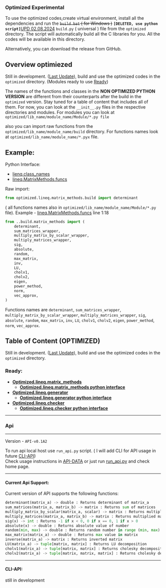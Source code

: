 ### Optimized Experimental
To use the optimized codes,create virtual environment, install all the dependencies and run the ~~`build.bat` ( for Windows )~~ **`[DELETED, use python script]`**[UPD 02.08.2024](../README.MD#update-02082024-info) `build.py` ( universal )  file from the `optimized` directory. The script will automatically build all the C libraries for you. All the codes will be available in this directory.

Alternatively, you can download the release from GitHub. 

## Overview optimiezed

Still in development. ([Last Update](../README.MD#last-update)), build and use the optimized codes in the `optimized` directory. 
(Modules ready to use [Ready](#ready)) 

The names of the functions and classes in the **NON OPTIMIZED PYTHON VERSION** are different from their counterparts after the build in the `optimized` version. Stay tuned for a table of content that includes all of them. For now, you can look at the `__init__.py` files in the respective directories and modules. For modules you can look at `optimized/lib_name/module_name/Module/*.py file`

also you can import raw functions from the `optimized/lib_name/module_name/build` directory. For functions names look at `optimized/lib_name/module_name/*.pyx` file.

Example: 
---
Python Interface:
- [lienq.class_names](../optimized/lineq/__init__.py) 
- [lineq.MatrixMethods.funcs](../optimized/lineq/matrix_methods/Module/module.py)

Raw import:
```py
from optimized.lineq.matrix_methods.build import determinant
``` 
( all functions names also in `optimized/lib_name/module_name/Module/*.py` file). Example - [lineq.MatrixMethods.funcs](../optimized/lineq/matrix_methods/Module/module.py) line 1:18
```py 
from ..build.matrix_methods import (
    determinant,
    sum_matrices_wrapper,
    multiply_matrix_by_scalar_wrapper,
    multiply_matrices_wrapper,
    sig,
    absolute,
    random,
    max_matrix,
    inv,
    LU,
    cholv1,
    cholv2,
    eigen,
    power_method,
    norm,
    vec_approx,
)
```
Functions names are `determinant`, `sum_matrices_wrapper`, `multiply_matrix_by_scalar_wrapper`, `multiply_matrices_wrapper`, `sig`, `absolute`, `random`, `max_matrix`, `inv`, `LU`, `cholv1`, `cholv2`, `eigen`, `power_method`, `norm`, `vec_approx`.



## Table of Content (OPTIMIZED)

Still in development. ([Last Update](../README.MD#last-update)), build and use the optimized codes in the `optimized` directory.

### Ready: 
-   [**Optimized.lineq.matrix_methods**](../optimized/lineq/matrix_methods/)
    -   [**Optimized.lineq.matrix_methods python interface**](../optimized/lineq/matrix_methods/Module/module.py)
-   [**Optimized.lineq.generator**](../optimized/lineq/generator/)
    -   [**Optimized.lineq.generator python interface**](../optimized/lineq/generator/Module/generator.py)
-   [**Optimized.lineq.checker**](../optimized/lineq/checker/)
    -   [**Optimized.lineq.checker python interface**](../optimized/lineq/checker/Module/checker.py)
---
### Api
---
Version - `API-v0.1A2`

To run api local host use `run_api.py` script. ( I will add CLI for API usage in future [CLI-API](#cli-api)) \
Check usage instructions in [API-DATA](../optimized/optimized_api/static/data.json) or just run [run_api.py](../run_api.py) and check home page.

---
#### Current Api Support:
Current version of API supports the following functions:
```py
determinant(matrix_a) -> double : Returns determinant of matrix_a 
sum_matrices(matrix_a, matrix_b) -> matrix : Returns sum of matrices  
multiply_matrix_by_scalar(matrix_a, scalar) -> matrix : Returns multiplied matrix 
multiply_matrices(matrix_a, matrix_b) -> matrix : Returns multiplied matrix  
sig(x) -> int : Returns -1 if x < 0, 0 if x == 0, 1 if x > 0 
absolute(x) -> double : Returns absolute value of number 
random(min, max) -> double : Returns random number in range (min, max) 
max_matrix(matrix_a) -> double : Returns max value in matrix 
inverse(matrix_a) -> matrix : Returns inverted matrix 
LU(matrix_a) -> tuple[matrix, matrix] : Returns LU decomposition 
cholv1(matrix_a) -> tuple[matrix, matrix] : Returns cholesky decomposition 
cholv2(matrix_a) -> tuple[matrix, matrix, matrix] : Returns cholesky decomposition 
```
---
#### CLI-API:

still in development

